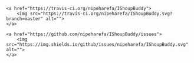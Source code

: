 <p align="center">
    
    <a href="https://travis-ci.org/nipeharefa/IShoupBuddy">
        <img src="https://travis-ci.org/nipeharefa/IShoupBuddy.svg?branch=master" alt="">
    </a>

    <a href="https://github.com/nipeharefa/IShoupBuddy/issues">
        <img src="https://img.shields.io/github/issues/nipeharefa/IShoupBuddy.svg" alt="">
    </a>

</p>

